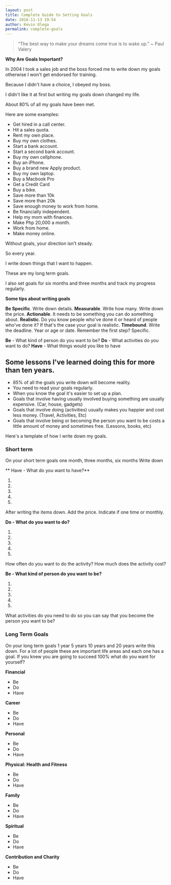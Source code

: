 ```yaml
---
layout: post
title: Complete Guide to Setting Goals
date: 2016-11-13 19:54
author: Kevin Olega
permalink: complete-goals
---
```


> “The best way to make your dreams come true is to wake up.”
~ Paul Valery

**Why Are Goals Important?**

In 2004 I took a sales job and the boss forced me to write down my goals otherwise I won't get endorsed for training. 

Because I didn't have a choice, I obeyed my boss. 

I didn't like it at first but writing my goals down changed my life.

About 80% of all my goals have been met.

Here are some examples:

- Get hired in a call center.
- Hit a sales quota.
- Rent my own place.
- Buy my own clothes.
- Start a bank account.
- Start a second bank account.
- Buy my own cellphone.
- Buy an iPhone.
- Buy a brand new Apply product.
- Buy my own laptop.
- Buy a Macbook Pro
- Get a Credit Card
- Buy a bike.
- Save more than 10k
- Save more than 20k
- Save enough money to work from home.
- Be financially independent.
- Help my mom with finances. 
- Make Php 20,000 a month.
- Work from home.
- Make money online.

Without goals, your direction isn't steady.

So every year. 

I write down things that I want to happen. 

These are my long term goals.

I also set goals for six months and three months and track my progress regularly.

**Some tips about writing goals**

**Be Specific**. Write down details.
**Measurable**. Write how many. Write down the price.
**Actionable**. It needs to be something you can do something about.
**Realistic**. Do you know people who've done it or heard of people who've done it? If that's the case your goal is realistic.
**Timebound**. Write the deadline. Year or age or date. Remember the first step? Specific.

**Be** - What kind of person do you want to be?
**Do** - What activities do you want to do?
**Have** - What things would you like to have

## Some lessons I've learned doing this for more than ten years.

- 85% of all the goals you write down will become reality.
- You need to read your goals regularly.
- When you know the goal it's easier to set up a plan.
- Goals that involve having usually involved buying something are usually expensive. (Car, house, gadgets)
- Goals that involve doing (activities) usually makes you happier and cost less money. (Travel, Activities, Etc)
- Goals that involve being or becoming the person you want to be costs a little amount of money and sometimes free. (Lessons, books, etc)

Here's a template of how I write down my goals.

### Short term

On your short term goals one month, three months, six months
Write down

** Have - What do you want to have?**

1.

2.

3.

4.

5.

After writing the items down. Add the price. Indicate if one time or monthly.

**Do - What do you want to do?**

1.

2.

3.

4.

5.

How often do you want to do the activity? How much does the activity cost? 

**Be - What kind of person do you want to be?**

1.

2.

3.

4.

5.

What activities do you need to do so you can say that you become the person you want to be?

### Long Term Goals

On your long term goals 1 year 5 years 10 years and 20 years write this down. For a lot of people these are important life areas and each one has a goal. If you knew you are going to succeed 100% what do you want for yourself?

**Financial**

- Be
- Do
- Have

**Career**

- Be 
- Do
- Have

**Personal**
- Be 
- Do
- Have

**Physical: Health and Fitness**

- Be 
- Do
- Have

**Family**

- Be 
- Do
- Have

**Spiritual**
- Be 
- Do
- Have

**Contribution and Charity**

- Be 
- Do
- Have
